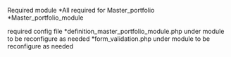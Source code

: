 Required module
*All required for Master_portfolio
*Master_portfolio_module

required config file
*definition_master_portfolio_module.php under module to be reconfigure as needed
*form_validation.php under module to be reconfigure as needed